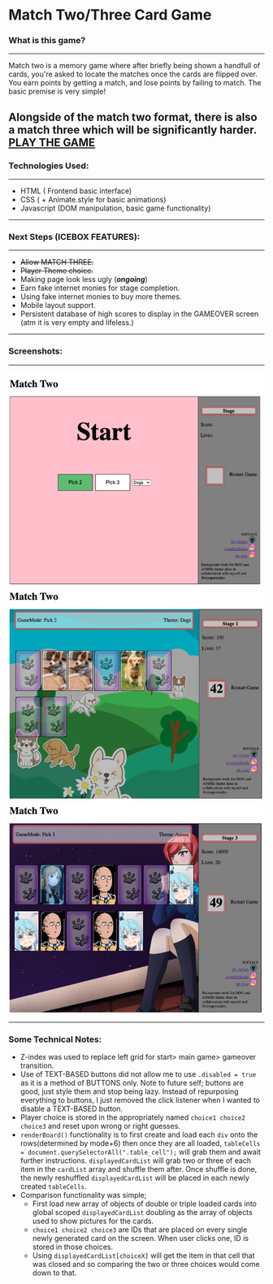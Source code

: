 # Match Two/Three Card Game

  

### What is this game?
---

Match two is a memory game where after briefly being shown a handfull of cards, you're asked to locate the matches once the cards are flipped over. You earn points by getting a match, and lose points by failing to match. The basic premise is very simple!

Alongside of the match two format, there is also a match three which will be significantly harder.
[PLAY THE GAME](https://onionsalot.github.io/GA_Project1_Match2/)
---
  
### Technologies Used:
---
- HTML ( Frontend basic interface)
- CSS ( + Animate.style for basic animations)
- Javascript (DOM manipulation, basic game functionality)

---

### Next Steps (ICEBOX FEATURES):
---
- ~~Allow MATCH THREE.~~
- ~~Player Theme choice.~~
- Making page look less ugly (***ongoing***)
- Earn fake internet monies for stage completion.
- Using fake internet monies to buy more themes.
- Mobile layout support.
- Persistent database of high scores to display in the GAMEOVER screen (atm it is very empty and lifeless.)
- ---
### Screenshots:
---
![pic1](/screenshots/1.png)
![pic2](/screenshots/2.png)
![pic3](/screenshots/3.png)

---
### Some Technical Notes:
- Z-index was used to replace left grid for start> main game> gameover transition.
- Use of TEXT-BASED buttons did not allow me to use `.disabled = true` as it is a method of BUTTONS only. Note to future self; buttons are good, just style them and stop being lazy. Instead of repurposing everything to buttons, I just removed the click listener when I wanted to disable a TEXT-BASED button.
- Player choice is stored in the appropriately named `choice1 choice2 choice3` and reset upon wrong or right guesses.
- `renderBoard()` functionality is to first create and load each `div` onto the rows(determined by mode+6) then once they are all loaded, `tableCells = document.querySelectorAll(".table_cell");` will grab them and await further instructions. `displayedCardList` will grab two or three of each item in the `cardList` array and shuffle them after. Once shuffle is done, the newly reshuffled `displayedCardList` will be placed in each newly created `tableCells`.
- Comparison functionality was simple;
	- First load new array of objects of double or triple loaded cards into global scoped `displayedCardList` doubling as the array of objects used to show pictures for the cards.
	- `choice1 choice2 choice3` are IDs that are placed on every single newly generated card on the screen. When user clicks one, ID is stored in those choices.
	- Using `displayedCardList[choiceX]` will get the item in that cell that was closed and so comparing the two or three choices would come down to that.
